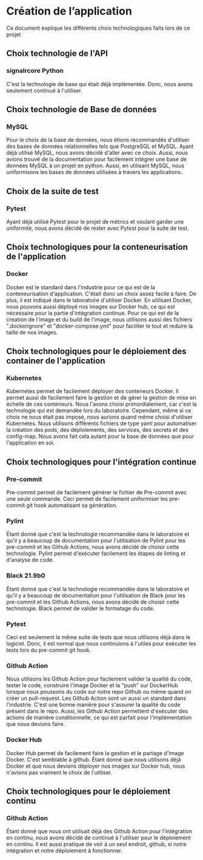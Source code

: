# Création de l’application

Ce document explique les différents choix technologiques faits lors de ce projet

## Choix technologie de l'API

### signalrcore Python
C'est la technologie de base qui était déjà implémentée. Donc, nous avons seulement
continué à l'utiliser.

## Choix technologie de Base de données

### MySQL
Pour le choix de la base de données, nous étions recommandés d'utiliser des bases de 
données relationnelles tels que  PostgreSQL et MySQL. Ayant déjà utilisé MySQL, nous 
avons décidé d'aller avec ce choix. Aussi, nous avions trouvé de la documentation 
pour facilement intégrer une base de données MySQL à un projet en python. Aussi, en
utilisant MySQL, nous uniformisons les bases de données utilisées à travers les 
applications.

## Choix de la suite de test

### Pytest
Ayant déjà utilisé Pytest pour le projet de métrics et voulant garder une uniformité,
nous avons décidé de rester avec Pytest pour la suite de test.

## Choix technologiques pour la conteneurisation de l'application

### Docker
Docker est le standard dans l'industrie pour ce qui est de la conteneurisation 
d'application. C'était donc un choix assez facile à faire. De plus, il est indiqué
dans le laboratoire d'utiliser Docker. En utilisant Docker, nous pouvons aussi
déployé nos images sur Docker hub, ce qui est nécessaire pour la partie d'intégration
continue. Pour ce qui est de la creation de l'image et du build de l'image, nous 
utilisons aussi des fichiers ".dockerignore" et "docker-compose.yml" pour faciliter
le tout et reduire la taille de nos images.

## Choix technologiques pour le déploiement des container de l'application

### Kubernetes
Kubernetes permet de facilement déployer des conteneurs Docker. Il permet aussi de 
facilement faire la gestion et de gérer la gestion de mise en échelle de ces conteneurs.
Nous l'avons choisi primordialement, car c'est la technologie qui est demandée lors du 
laboratoire. Cependant, même si ce choix ne nous était pas imposé, nous aurions quand
même choisi d'utiliser Kubernetes. Nous utilisons différents fichiers de type yaml pour
automatiser la création des pods, des déploiements, des services, des secrets et des
config-map. Nous avons fait cela autant pour la base de données que pour l'application
en soi.

## Choix technologiques pour l'intégration continue

### Pre-commit
Pre-commit permet de facilement générer le fichier de Pre-commit avec une seule 
commande. Ceci permet de facilement uniformiser les pre-commit git hook 
automatisant sa génération.

### Pylint
Étant donné que c'est la technologie recommandée dans le laboratoire et qu'il y a 
beaucoup de documentation pour l'utilisation de Pylint pour les pre-commit et les 
Github Actions, nous avons décidé de choisir cette technologie. Pylint permet 
d'exécuter facilement les étapes de linting et d'analyse de code.

### Black 21.9b0
Étant donné que c'est la technologie recommandée dans le laboratoire et qu'il y a 
beaucoup de documentation pour l'utilisation de Black pour les pre-commit et les 
Github Actions, nous avons décidé de choisir cette technologie. Black permet de 
valider le formatage du code.

### Pytest
Ceci est seulement la même suite de tests que nous utilisons déjà dans le logiciel.
Donc, il est normal que nous continuions à l'utiles pour exécuter les tests lors du
pre-commit git hook.

### Github Action
Nous utilisons les Github Action pour facilement valider la qualité du code,
tester le code, construire l'image Docker et la "push" sur DockerHub lorsque nous 
poussons du code sur notre repo Github ou même quand on créer un pull-request. Les 
Github Action sont un aussi un standard dans l'industrie. C'est une bonne manière 
pour s'assurer la qualité du code présent dans le repo. Aussi, les Github Action 
permettent d'exécuter des actions de manière conditionnelle, ce qui est parfait pour
l'implémentation que nous devions faire.

### Docker Hub
Docker Hub permet de facilement faire la gestion et le partage d'image Docker. C'est 
semblable à github. Étant donné que nous utilisons déjà Docker et que nous devions 
déployer nos images sur Docker hub, nous n'avions pas vraiment le choix de l'utiliser.

## Choix technologiques pour le déploiement continu

### Github Action
Étant donné que nous ont utilisait déjà des Github Action pour l'intégration en
continu, nous avons décidé de continué à l'utiliser pour le déploiement en continu.
Il est aussi pratique de voir à un seul endroit, github, si notre intégration et 
notre déploiement à fonctionner. 